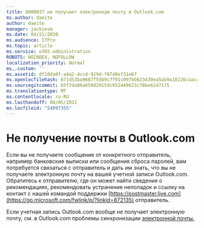 ```yaml
---
title: 8000037 не получает электронную почту в Outlook.com
ms.author: daeite
author: daeite
manager: jackiesm
ms.date: 04/21/2020
ms.audience: ITPro
ms.topic: article
ms.service: o365-administration
ROBOTS: NOINDEX, NOFOLLOW
localization_priority: Normal
ms,.custom: ''
ms.assetid: df10da0f-a4a2-4cc4-929d-f8740ef31eb7
ms.openlocfilehash: 671d53ba9687f55b9c7f91c097bb623430ea5ab9a18226caacabdc92f6b410d8
ms.sourcegitcommit: b5f7da89a650d2915dc652449623c78be6247175
ms.translationtype: MT
ms.contentlocale: ru-RU
ms.lasthandoff: 08/05/2021
ms.locfileid: "54097355"
---
```

# <a name="not-receiving-mail-in-outlookcom"></a>Не получение почты в Outlook.com

Если вы не получаете сообщение от конкретного отправитель, например банковские выписки или сообщения сброса паролей, вам потребуется связаться с отправитель и дать им знать, что вы не получаете электронную почту на вашей учетной записи Outlook.com. Обратитесь к отправителю, где он может найти сведения о рекомендациях, рекомендовать устранение неполадок и ссылку на контакт с нашей командой поддержки [https://postmaster.live.com](https://go.microsoft.com/fwlink/p/?linkid=872135) отправитель.
  
Если учетная запись Outlook.com вообще не получает электронную почту, см. в Outlook.com проблемы синхронизации [электронной почты.](https://go.microsoft.com/fwlink/p/?linkid=874363)
  

